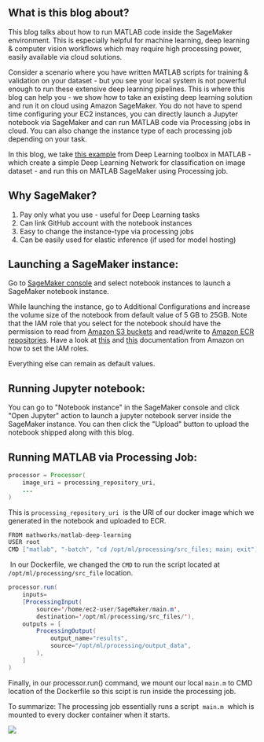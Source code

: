 What is this blog about?
------------------------

This blog talks about how to run MATLAB code inside the SageMaker environment. This is especially helpful for machine learning, deep learning & computer vision workflows which may require high processing power, easily available via cloud solutions. 

Consider a scenario where you have written MATLAB scripts for training & validation on your dataset - but you see your local system is not powerful enough to run these extensive deep learning pipelines. This is where this blog can help you - we show how to take an existing deep learning solution and run it on cloud using Amazon SageMaker. You do not have to spend time configuring your EC2 instances, you can directly launch a Jupyter notebook via SageMaker and can run MATLAB code via Processing jobs in cloud. You can also change the instance type of each processing job depending on your task. 

In this blog, we take [this example](https://www.mathworks.com/help/deeplearning/ug/create-simple-deep-learning-network-for-classification.html) from Deep Learning toolbox in MATLAB - which create a simple Deep Learning Network for classification on image dataset - and run this on MATLAB SageMaker using Processing job.  

Why SageMaker?
--------------

1.  Pay only what you use - useful for Deep Learning tasks
2.  Can link GitHub account with the notebook instances
3.  Easy to change the instance-type via processing jobs
4.  Can be easily used for elastic inference (if used for model hosting)

Launching a SageMaker instance: 
--------------------------------

Go to [SageMaker console](https://console.aws.amazon.com/sagemaker/home?region=us-east-1#/notebook-instances) and select notebook instances to launch a SageMaker notebook instance. 

While launching the instance, go to Additional Configurations and increase the volume size of the notebook from default value of 5 GB to 25GB. Note that the IAM role that you select for the notebook should have the permission to read from [Amazon S3 buckets](https://s3.console.aws.amazon.com/s3/home) and read/write to [Amazon ECR repositories](https://console.aws.amazon.com/ecr/repositories). Have a look at [this](https://docs.aws.amazon.com/AmazonRDS/latest/AuroraUserGuide/AuroraMySQL.Integrating.Authorizing.IAM.S3CreatePolicy.html) and [this](https://docs.aws.amazon.com/AmazonECR/latest/userguide/repository-policy-examples.html) documentation from Amazon on how to set the IAM roles. 

Everything else can remain as default values. 

Running Jupyter notebook: 
--------------------------

You can go to "Notebook instance" in the SageMaker console and click "Open Jupyter" action to launch a jupyter notebook server inside the SageMaker instance. You can then click the "Upload" button to upload the notebook shipped along with this blog. 

Running MATLAB via Processing Job:
----------------------------------

```java
processor = Processor(
    image_uri = processing_repository_uri,
    ...
)
```

This is `processing_repository_uri`  is the URI of our docker image which we generated in the notebook and uploaded to ECR. 

```java
FROM mathworks/matlab-deep-learning
USER root
CMD ["matlab", "-batch", "cd /opt/ml/processing/src_files; main; exit"]
```

 In our Dockerfile, we changed the `CMD` to run the script located at `/opt/ml/processing/src_file` location. 

```java
processor.run(
    inputs=
    [ProcessingInput(
        source='/home/ec2-user/SageMaker/main.m',
        destination='/opt/ml/processing/src_files/'),
    outputs = [
        ProcessingOutput(
            output_name="results",
            source="/opt/ml/processing/output_data",
        ),
    ]
)
```

Finally, in our processor.run() command, we mount our local `main.m` to CMD location of the Dockerfile so this scipt is run inside the processing job. 

  

To summarize: The processing job essentially runs a script  `main.m`  which is mounted to every docker container when it starts. 

  

![](https://sagemaker.readthedocs.io/en/stable/_images/amazon_sagemaker_processing_image1.png)